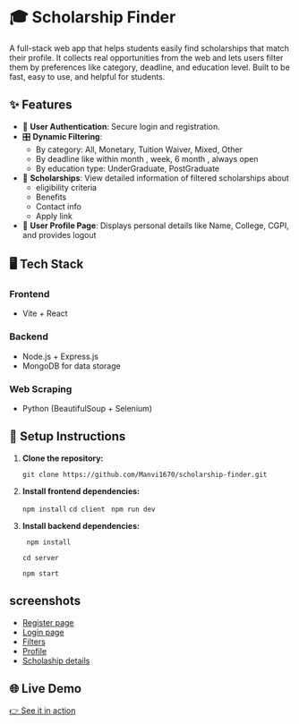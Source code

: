 
# **🎓 Scholarship Finder**  
A full-stack web app that helps students easily find scholarships that match their profile. It collects real opportunities from the web and lets users filter them by preferences like category, deadline, and education level. Built to be fast, easy to use, and helpful for students.

## ✨ Features

- 🔐 **User Authentication**: Secure login and registration.
- 🎛️ **Dynamic Filtering**:
  - By category: All, Monetary, Tuition Waiver, Mixed, Other  
  - By deadline like within month , week, 6 month , always open
  - By education type: UnderGraduate, PostGraduate 
- 📄 **Scholarships**: View detailed information of filtered scholarships about
    - eligibility criteria
    - Benefits
    - Contact info
    - Apply link
- 👤 **User Profile Page**: Displays personal details like Name, College, CGPI, and provides logout


## 🖥️ Tech Stack

### Frontend
- Vite + React

### Backend
- Node.js + Express.js
- MongoDB for data storage
  
### Web Scraping
- Python (BeautifulSoup + Selenium)



## 📌 Setup Instructions

1. **Clone the repository:**
  
   `git clone https://github.com/Manvi1670/scholarship-finder.git`
   

2. **Install frontend dependencies:**
  
   `npm install`
    `cd client`
   ` npm run dev`
   

3. **Install backend dependencies:**

   ` npm install`

   `cd server`

   `npm start`


## screenshots

- [Register page](Screenshots/Screenshot_25-6-2025_112213_localhost.jpeg)
- [Login page](Screenshots/Screenshot_25-6-2025_112120_localhost.jpeg)
- [Filters](Screenshots/Screenshot_25-6-2025_112410_localhost.jpeg)
- [Profile](Screenshots/Screenshot_25-6-2025_112433_localhost.jpeg)
- [Scholaship details](Screenshots/Screenshot_25-6-2025_11327_localhost.jpeg)
## 🌐 Live Demo

[👉 See it in action](https://your-deployment-link.com)

